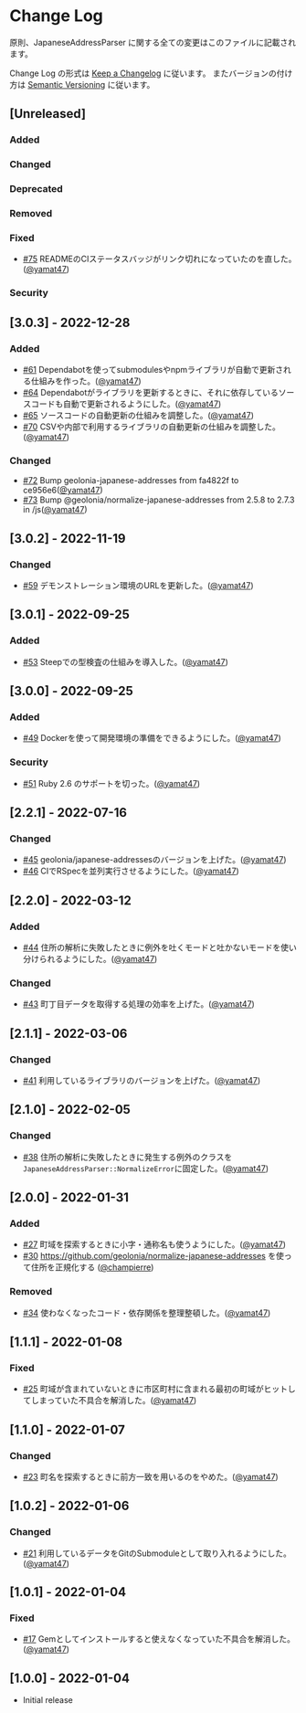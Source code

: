 # Change Log
原則、JapaneseAddressParser に関する全ての変更はこのファイルに記載されます。

Change Log の形式は [Keep a Changelog](http://keepachangelog.com/) に従います。
またバージョンの付け方は [Semantic Versioning](https://semver.org/) に従います。

## [Unreleased]
### Added

### Changed

### Deprecated

### Removed

### Fixed

- [#75](https://github.com/yamat47/japanese_address_parser/pull/75) READMEのCIステータスバッジがリンク切れになっていたのを直した。([@yamat47](https://github.com/yamat47))

### Security

## [3.0.3] - 2022-12-28
### Added

- [#61](https://github.com/yamat47/japanese_address_parser/pull/61) Dependabotを使ってsubmodulesやnpmライブラリが自動で更新される仕組みを作った。([@yamat47](https://github.com/yamat47))
- [#64](https://github.com/yamat47/japanese_address_parser/pull/64) Dependabotがライブラリを更新するときに、それに依存しているソースコードも自動で更新されるようにした。([@yamat47](https://github.com/yamat47))
- [#65](https://github.com/yamat47/japanese_address_parser/pull/65) ソースコードの自動更新の仕組みを調整した。([@yamat47](https://github.com/yamat47))
- [#70](https://github.com/yamat47/japanese_address_parser/pull/70) CSVや内部で利用するライブラリの自動更新の仕組みを調整した。([@yamat47](https://github.com/yamat47))

### Changed

- [#72](https://github.com/yamat47/japanese_address_parser/pull/72) Bump geolonia-japanese-addresses from fa4822f to ce956e6([@yamat47](https://github.com/yamat47))
- [#73](https://github.com/yamat47/japanese_address_parser/pull/73) Bump @geolonia/normalize-japanese-addresses from 2.5.8 to 2.7.3 in /js([@yamat47](https://github.com/yamat47))

## [3.0.2] - 2022-11-19
### Changed

- [#59](https://github.com/yamat47/japanese_address_parser/pull/59) デモンストレーション環境のURLを更新した。([@yamat47](https://github.com/yamat47))

## [3.0.1] - 2022-09-25
### Added

- [#53](https://github.com/yamat47/japanese_address_parser/pull/53) Steepでの型検査の仕組みを導入した。([@yamat47](https://github.com/yamat47))

## [3.0.0] - 2022-09-25
### Added

- [#49](https://github.com/yamat47/japanese_address_parser/pull/49) Dockerを使って開発環境の準備をできるようにした。([@yamat47](https://github.com/yamat47))

### Security

- [#51](https://github.com/yamat47/japanese_address_parser/pull/51) Ruby 2.6 のサポートを切った。([@yamat47](https://github.com/yamat47))

## [2.2.1] - 2022-07-16
### Changed

- [#45](https://github.com/yamat47/japanese_address_parser/pull/45) geolonia/japanese-addressesのバージョンを上げた。([@yamat47](https://github.com/yamat47))
- [#46](https://github.com/yamat47/japanese_address_parser/pull/46) CIでRSpecを並列実行させるようにした。([@yamat47](https://github.com/yamat47))

## [2.2.0] - 2022-03-12
### Added

- [#44](https://github.com/yamat47/japanese_address_parser/pull/44) 住所の解析に失敗したときに例外を吐くモードと吐かないモードを使い分けられるようにした。([@yamat47](https://github.com/yamat47))

### Changed

- [#43](https://github.com/yamat47/japanese_address_parser/pull/43) 町丁目データを取得する処理の効率を上げた。([@yamat47](https://github.com/yamat47))

## [2.1.1] - 2022-03-06
### Changed

- [#41](https://github.com/yamat47/japanese_address_parser/pull/41) 利用しているライブラリのバージョンを上げた。([@yamat47](https://github.com/yamat47))

## [2.1.0] - 2022-02-05
### Changed

- [#38](https://github.com/yamat47/japanese_address_parser/pull/38) 住所の解析に失敗したときに発生する例外のクラスを`JapaneseAddressParser::NormalizeError`に固定した。([@yamat47](https://github.com/yamat47))

## [2.0.0] - 2022-01-31
### Added

- [#27](https://github.com/yamat47/japanese_address_parser/pull/27) 町域を探索するときに小字・通称名も使うようにした。([@yamat47](https://github.com/yamat47))
- [#30](https://github.com/yamat47/japanese_address_parser/pull/30) https://github.com/geolonia/normalize-japanese-addresses を使って住所を正規化する ([@champierre](https://github.com/champierre))

### Removed

- [#34](https://github.com/yamat47/japanese_address_parser/pull/34) 使わなくなったコード・依存関係を整理整頓した。([@yamat47](https://github.com/yamat47))

## [1.1.1] - 2022-01-08

### Fixed

- [#25](https://github.com/yamat47/japanese_address_parser/pull/25) 町域が含まれていないときに市区町村に含まれる最初の町域がヒットしてしまっていた不具合を解消した。([@yamat47](https://github.com/yamat47))

## [1.1.0] - 2022-01-07

### Changed

- [#23](https://github.com/yamat47/japanese_address_parser/pull/23) 町名を探索するときに前方一致を用いるのをやめた。([@yamat47](https://github.com/yamat47))

## [1.0.2] - 2022-01-06

### Changed

- [#21](https://github.com/yamat47/japanese_address_parser/pull/21) 利用しているデータをGitのSubmoduleとして取り入れるようにした。([@yamat47](https://github.com/yamat47))

## [1.0.1] - 2022-01-04

### Fixed

- [#17](https://github.com/yamat47/japanese_address_parser/pull/17) Gemとしてインストールすると使えなくなっていた不具合を解消した。([@yamat47](https://github.com/yamat47))

## [1.0.0] - 2022-01-04

- Initial release
